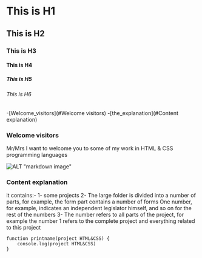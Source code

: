 # This is H1
## This is H2
### This is H3
#### This is H4
##### This is H5
###### This is H6


-[Welcome_visitors](#Welcome visitors)
-[the_explanation](#Content explanation)


### Welcome visitors
Mr/Mrs
I want to welcome you to some of my work in HTML & CSS programming languages


![ALT "markdown image"](https://w7.pngwing.com/pngs/377/487/png-transparent-web-development-illustration-css-html-thumbnail.png 'Title')


### Content explanation

it contains:-
1-
some projects
2-
 The large folder is divided into a number of parts, for example, the form part contains a number of forms
 One number, for example, indicates an independent legislator himself, and so on for the rest of the numbers
3-
The number refers to all parts of the project, for example the number 1 refers to the complete project and everything related to this project


```
function printname(project HTML&CSS) {
    console.log(project HTML&CSS)
}
```